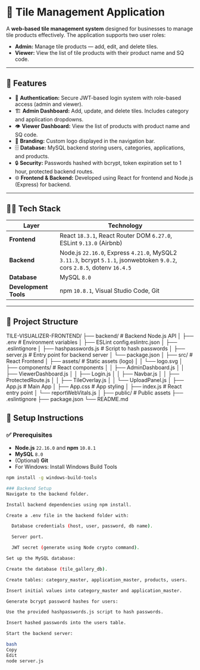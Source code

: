 # 🏢 Tile Management Application

A **web-based tile management system** designed for businesses to manage tile products effectively. The application supports two user roles:

- **Admin:** Manage tile products — add, edit, and delete tiles.
- **Viewer:** View the list of tile products with their product name and SQ code.

---

## 🚀 Features

- 🔐 **Authentication:** Secure JWT-based login system with role-based access (admin and viewer).
- 🏗️ **Admin Dashboard:** Add, update, and delete tiles. Includes category and application dropdowns.
- 👁️ **Viewer Dashboard:** View the list of products with product name and SQ code.
- 🎨 **Branding:** Custom logo displayed in the navigation bar.
- 🗄️ **Database:** MySQL backend storing users, categories, applications, and products.
- 🔒 **Security:** Passwords hashed with bcrypt, token expiration set to 1 hour, protected backend routes.
- 🌐 **Frontend & Backend:** Developed using React for frontend and Node.js (Express) for backend.

---

## 🧑‍💻 Tech Stack

| Layer        | Technology                            |
|---------------|----------------------------------------|
| **Frontend**  | React `18.3.1`, React Router DOM `6.27.0`, ESLint `9.13.0` (Airbnb) |
| **Backend**   | Node.js `22.16.0`, Express `4.21.0`, MySQL2 `3.11.3`, bcrypt `5.1.1`, jsonwebtoken `9.0.2`, cors `2.8.5`, dotenv `16.4.5` |
| **Database**  | MySQL `8.0`                           |
| **Development Tools** | npm `10.8.1`, Visual Studio Code, Git |

---

## 📁 Project Structure

TILE-VISUALIZER-FRONTEND/
├── backend/ # Backend Node.js API
│ ├── .env # Environment variables
│ ├── ESLint config.eslintrc.json
│ ├── .eslintignore
│ ├── hashpasswords.js # Script to hash passwords
│ ├── server.js # Entry point for backend server
│ └── package.json
│
├── src/ # React Frontend
│ ├── assets/ # Static assets (logo)
│ │ └── logo.svg
│ ├── components/ # React components
│ │ ├── AdminDashboard.js
│ │ ├── ViewerDashboard.js
│ │ ├── Login.js
│ │ ├── Navbar.js
│ │ ├── ProtectedRoute.js
│ │ ├── TileOverlay.js
│ │ └── UploadPanel.js
│ ├── App.js # Main App
│ ├── App.css # App styling
│ ├── index.js # React entry point
│ └── reportWebVitals.js
│
├── public/ # Public assets
├── .eslintignore
├── package.json
└── README.md

## 🔧 Setup Instructions

### ✅ Prerequisites

- **Node.js** `22.16.0` and **npm** `10.8.1`
- **MySQL** `8.0`
- (Optional) **Git**
- For Windows: Install Windows Build Tools  
```bash
npm install -g windows-build-tools

### Backend Setup
Navigate to the backend folder.

Install backend dependencies using npm install.

Create a .env file in the backend folder with:

  Database credentials (host, user, password, db name).

  Server port.

  JWT secret (generate using Node crypto command).

Set up the MySQL database:

Create the database (tile_gallery_db).

Create tables: category_master, application_master, products, users.

Insert initial values into category_master and application_master.

Generate bcrypt password hashes for users:

Use the provided hashpasswords.js script to hash passwords.

Insert hashed passwords into the users table.

Start the backend server:

bash
Copy
Edit
node server.js

